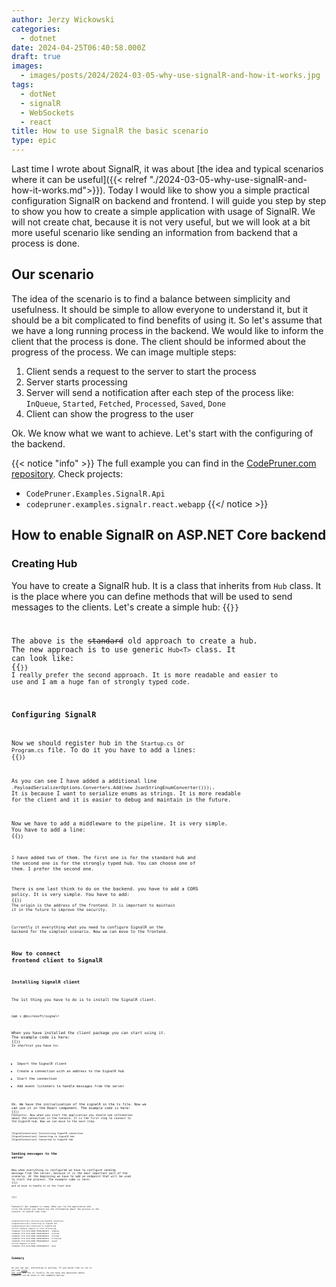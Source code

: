 ```yaml
---
author: Jerzy Wickowski
categories:
  - dotnet
date: 2024-04-25T06:40:58.000Z
draft: true
images:
  - images/posts/2024/2024-03-05-why-use-signalR-and-how-it-works.jpg
tags:
  - dotNet
  - signalR
  - WebSockets
  - react
title: How to use SignalR the basic scenario
type: epic
---
```


Last time I wrote about SignalR, it was about [the idea and typical scenarios where it can be useful]({{< relref "./2024-03-05-why-use-signalR-and-how-it-works.md">}}). Today I would like to show you a simple practical configuration SignalR on backend and frontend. I will guide you step by step to show you how to create a simple application with usage of SignalR. We will not create chat, because it is not very useful, but we will look at a bit more useful scenario like sending an information from backend that a process is done.

## Our scenario
The idea of the scenario is to find a balance between simplicity and usefulness. It should be simple to allow everyone to understand it, but it should be a bit complicated to find benefits of using it. So let's assume that we have a long running process in the backend. We would like to inform the client that the process is done. The client should be informed about the progress of the process. We can image multiple steps:

1. Client sends a request to the server to start the process
2. Server starts processing
3. Server will send a notification after each step of the process like: `InQueue`, `Started`, `Fetched`, `Processed`, `Saved`, `Done`
4. Client can show the progress to the user

Ok. We know what we want to achieve. Let's start with the configuring of the backend.

{{< notice "info" >}}
The full example you can find in the [CodePruner.com repository](https://github.com/jwickowski/codepruner.com/tree/master/src/codepruner.com/static/examples/CodePruner.Examples).
Check projects:
- `CodePruner.Examples.SignalR.Api`
- `codepruner.examples.signalr.react.webapp`
{{</ notice >}}

## How to enable SignalR on ASP.NET Core backend
### Creating Hub
You have to create a SignalR hub. It is a class that inherits from `Hub` class. It is the place where you can define methods that will be used to send messages to the clients. Let's create a simple hub:
{{<code language="csharp" file="static/examples/CodePruner.Examples/CodePruner.Examples.SignalR.Api/SignalRCode/ProcessingHub.cs" >}}

The above is the ~~standard~~ old approach to create a hub. The new approach is to use generic `Hub<T>` class. It can look like:
{{<code language="csharp" file="static/examples/CodePruner.Examples/CodePruner.Examples.SignalR.Api/SignalRCode/StronglyTypedProcessingHub.cs" >}}
I really prefer the second approach. It is more readable and easier to use and I am a huge fan of strongly typed code.

### Configuring SignalR
Now we should register hub in the `Startup.cs` or `Program.cs` file. To do it you have to add a lines:
{{<code language="csharp" file="static/examples/CodePruner.Examples/CodePruner.Examples.SignalR.Api/Program.cs" region="register_signalR_services_enum_string_serialization" >}}

As you can see I have added a additional line `.PayloadSerializerOptions.Converters.Add(new JsonStringEnumConverter()));`. It is because I want to serialize enums as strings. It is more readable for the client and it is easier to debug and maintain  in the future.

Now we have to add a middleware to the pipeline. It is very simple. You have to add a line:
{{<code language="csharp" file="static/examples/CodePruner.Examples/CodePruner.Examples.SignalR.Api/Program.cs" region="map_signalR_processing_hub" >}}

I have added two of them. The first one is for the standard hub and the second one is for the strongly typed hub. You can choose one of them. I prefer the second one.

There is one last think to do on the backend. you have to add a CORS policy. It is very simple. You have to add:
{{<code language="csharp" file="static/examples/CodePruner.Examples/CodePruner.Examples.SignalR.Api/Program.cs" region="enable_cors" >}}
The origin is the address of the frontend. It is important to maintain it in the future to improve the security.

Currently it everything what you need to configure SignalR on the backend for the simplest scenario. Now we can move to the frontend.

## How to connect frontend client to SignalR
### Installing SignalR client
The 1st thing you have to do is to install the SignalR client.
``` bash
npm i @microsoft/signalr
```

When you have installed the client package you can start using it. The example code is here:
{{<code language="javascript" file="static/examples/CodePruner.Examples/codepruner.examples.signalr.react.webapp/src/signalR/SignalRConnectionInstance.ts" >}}
In shortcut you have to:
- Import the SignalR client
- Create a connection with an address to the SignalR hub
- Start the connection
- Add event listeners to handle messages from the server

Ok. We have the initialization of the signalR in the ts file. Now we can use it in the React component. The example code is here:
{{<code language="javascript" file="static/examples/CodePruner.Examples/codepruner.examples.signalr.react.webapp/src/signalR/pages/SignalR-01-Processing.tsx" region="get_signalr_connection" >}}
Fantastic. Now when you start the application you should see  information about the connection in the console. It is the first step to connect to the SignalR hub. Now we can move to the next step.

``` console
[SignalConnection] Initializing SignalR connection.
[SignalConnection] Connecting to SignalR hub
[SignalConnection] Connected to SignalR hub
```

### Sending messages to the server
Now when everything is configured we have to configure sending message from the server, because it is the most important part of the scenario. At the beginning we have to add an endpoint that will be used to start the process. The example code is here:
{{<code language="csharp"  file="static/examples/CodePruner.Examples/CodePruner.Examples.SignalR.Api/Program.cs" region="enable_cors" >}}
and we have to handle it on the front end:

{{<code language="tsx" file="static/examples/CodePruner.Examples/codepruner.examples.signalr.react.webapp/src/signalR/pages/SignalR-01-Processing.tsx" region="invoke_server_processing" >}}

Fantastic! Our example is ready. When you run the application and click the button you should see the information about the process in the console. It should look like:


``` console
[SignalConnection] Initializing SignalR connection.
[SignalConnection] Connecting to SignalR hub
[SignalConnection] Connected to SignalR hub
[Click] Sending request to start processing.
c32a0e10-7fc9-4179-9680-7063628d56c0 - InQueue
c32a0e10-7fc9-4179-9680-7063628d56c0 - Started
c32a0e10-7fc9-4179-9680-7063628d56c0 - Fetched
c32a0e10-7fc9-4179-9680-7063628d56c0 - Processed
c32a0e10-7fc9-4179-9680-7063628d56c0 - Saved
[Click] Request is done
c32a0e10-7fc9-4179-9680-7063628d56c0 - Done
```
## Summary

As you can see, everything is working. If you would like to run it you can [clone the code](https://github.com/jwickowski/codepruner.com/tree/master/src/codepruner.com/static/examples/CodePruner.Examples) and run it locally.
Do you have any questions about SignalR? Let me know in the comments bellow.
